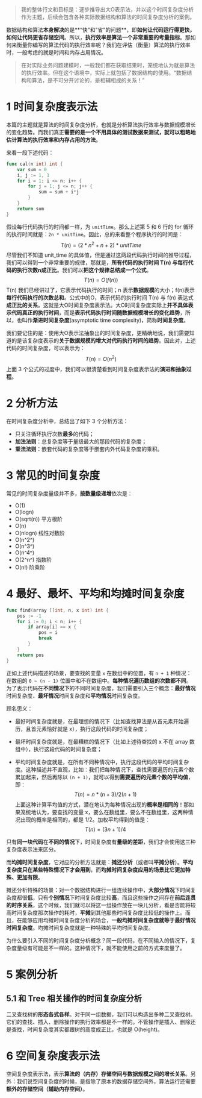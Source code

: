 > 我的整体行文和目标是：逐步推导出大O表示法，并以这个时间复杂度分析作为主题，后续会包含各种实际数据结构和算法的时间复杂度分析的案例。

数据结构和算法**本身解决**的是**“快"和"省"的问题**，即**如何让代码运行得更快，如何让代码更省存储空间**。所以，**执行效率是算法一个非常重要的考量指标**。那如何来衡量你编写的算法代码的执行效率呢？我们在评估（衡量）算法的执行效率时，一般考虑的就是时间和内存占用情况。

> 在对实际业务问题建模时，一般我们都在获取结果时，笼统地认为就是算法的执行效率。但在这个语境中，实际上就包括了数据结构的使用。“数据结构和算法，是不可分开讨论的，是相辅相成的关系！”

# 1 时间复杂度表示法

本篇的主题就是算法的时间复杂度分析，也就是分析算法执行效率与数据规模增长的变化趋势。而我们真正**需要的是一个不用具体的测试数据来测试，就可以粗略地估计算法的执行效率和内存占用的方法**。

来看一段下述代码：

~~~go
func cal(n int) int {
	var sum = 0
	i, j := 1, 1
	for i = 1; i <= n; i++ {
		for j = 1; j <= n; j++ {
			sum = sum + i*j
		}
	}
	return sum
}
~~~

假设每行代码执行的时间都一样，为 `unitTime`。那么上述第 5 和 6 行的 for 循环的执行时间就是：`2n * unitTime`。因此，总的来看整个程序执行的时间是：
$$
T(n) = (2 * n^2 + n + 2) * unitTime
$$
尽管我们不知道 unit_time 的具体值，但是通过这两段代码执行时间的推导过程，我们可以得到一个非常重要的规律，那就是，**所有代码的执行时间 T(n) 与每行代码的执行次数n成正比**。我们可以**把这个规律总结成一个公式**。
$$
T(n) = O(f(n))
$$
T(n) 我们已经讲过了，它表示代码执行的时间；n 表示**数据规模**的大小；f(n)表示**每行代码执行的次数总和**。公式中的O，表示代码的执行时间 T(n) 与 f(n) 表达式**成正比的关系**。这就是大O时间复杂度表示法。大O时间复杂度实际上**并不具体表示代码真正的执行时间**，而是**表示代码执行时间随数据规模增长的变化趋势**，所以，也叫作**渐进时间复杂度**(asymptotic time complexity)，简称**时间复杂度**。

我们要记住的是：使用大O表示法抽象出的时间复杂度，更精确地说，我们需要知道的是该复杂度表示的**关于数据规模的增大对代码执行时间的趋势**。因此对，上述代码的时间复杂度，可以表示为：
$$
T(n) = O(n^2)
$$
上面 3 个公式的过度中，我们可以很清楚看到时间复杂度表示法的**演进和抽象过程**。

# 2 分析方法

在时间复杂度分析中，总结出了如下 3 个分析方法：

* 只关注循环执行次数**最多**的代码；
* **加法法则**：总复杂度等于量级最大的那段代码的复杂度；
* **乘法法则**：嵌套代码的复杂度等于嵌套内外代码复杂度的乘积。

# 3 常见的时间复杂度

常见的时间复杂度量级并不多，**按数量级递增**依次是：

* O(1)
* O(logn)
* O(sqrt(n)) 平方根阶
* O(n)
* O(nlogn) 线性对数阶
* O(n^2^)
* O(n^3^)
* O(n^4^)
* O(2^n^) 指数阶
* O(n!) 阶乘阶

# 4 最好、最坏、平均和均摊时间复杂度

~~~go
func find(array []int, n, x int) int {
	pos := -1
	for i := 0; i < n; i++ {
		if array[i] == x {
			pos = i
			break
		}
	}
	return pos
}
~~~

正如上述代码描述的场景，要查找的变量 `x` 在数组中的位置，有 `n + 1` 种情况：在数组的 `0 ~ (n - 1)` 位置中和不在数组中。**每种情况遍历数组的次数都不同**。为了表示代码在**不同情况下**的不同时间复杂度，我们需要引入三个概念：**最好情况**时间复杂度、**最坏情况**时间复杂度和**平均情况**时间复杂度。

顾名思义：

* 最好时间复杂度就是，在最理想的情况下（比如查找算法是从首元素开始遍历，且首元素恰好就是 x），执行这段代码的时间复杂度；

* 最坏时间复杂度就是，在最糟糕的情况下（比如上述待查找的 x 不在 array 数组中），执行这段代码的时间复杂度；

* 平均时间复杂度就是，在所有不同种情况中，执行这段代码的平均时间复杂度。这种描述并不直观，比如：我们把每种情况下，查找需要遍历的元素个数累加起来，然后再除以 `(n + 1)`，就可以得到**需要遍历的元素个数的平均值**，即：
  $$
  T(n) = n*(n+3)/2(n+1)
  $$
  上面这种计算平均值的方式，潜在地认为每种情况出现的**概率是相同的**！那如果笼统地认为，要查找的变量 x，要么在数组里，要么不在数组里，这两种情况出现的概率是相同的，都是 1/2。加权平均得到的值是：
  $$
  T(n) = (3n + 1)/4
  $$

只有**同一块代码**在**不同的情况**下，时间复杂度有**量级的差距**，我们才会使用这三种复杂度表示法来区分。

而**均摊时间复杂度**，它对应的分析方法就是：**摊还分析**（或者叫**平摊分析**）。**平均复杂度只在某些特殊情况下才会用到**，而**均摊时间复杂度应用的场景比它更加特殊、更加有限**。

摊还分析特殊的场景：对一个数据结构进行一组连续操作中，**大部分情况**下时间复杂度都很**低**，只有**个别情况**下时间复杂度比较**高**，而且这些操作之间存在**前后连贯的时序关系**，这个时候，我们就可以将这一组操作放在一块儿分析，看是否能将较高时间复杂度那次操作的耗时，**平摊**到其他那些时间复杂度比较低的操作上。而且，在能够应用均摊时间复杂度分析的场合，**一般均摊时间复杂度就等于最好情况时间复杂度**。均摊时间复杂度就是一种特殊的平均时间复杂度。

为什么要引入不同的时间复杂度分析概念？同一段代码，在不同输入的情况下，复杂度量级有可能是不一样的。这种情况下，就不能使用之前的方式来度量了。

# 5 案例分析

## 5.1 和 Tree 相关操作的时间复杂度分析

二叉查找树的**形态各式各样**。对于同一组数据，我们可以构造出多种二叉查找树。它们的查找、插入、删除操作的执行效率都是不一样的。不管操作是插入、删除还是查找，时间复杂度其实都跟树的高度成正比，也就是 O(height)。



# 6 空间复杂度表示法

空间复杂度表示法，表示**算法的（内存）存储空间与数据规模之间的增长关系**。另外：我们说空间复杂度的时候，是指除了原本的数据存储空间外，算法运行还需要**额外的存储空间（辅助内存空间）**。

